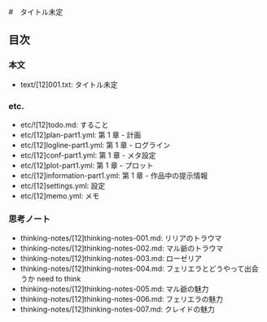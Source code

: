 #　タイトル未定
## 目次
### 本文
- text/[12]001.txt: タイトル未定

### etc.
- etc/![12]todo.md:              すること
- etc/[12]plan-part1.yml:        第 1 章 - 計画
- etc/[12]logline-part1.yml:     第 1 章 - ログライン
- etc/[12]conf-part1.yml:        第 1 章 - メタ設定
- etc/[12]plot-part1.yml:        第 1 章 - プロット
- etc/[12]information-part1.yml: 第 1 章 - 作品中の提示情報
- etc/[12]settings.yml:          設定
- etc/[12]memo.yml:              メモ

### 思考ノート
- thinking-notes/[12]thinking-notes-001.md: リリアのトラウマ
- thinking-notes/[12]thinking-notes-002.md: マル爺のトラウマ
- thinking-notes/[12]thinking-notes-003.md: ローゼリア
- thinking-notes/[12]thinking-notes-004.md: フェリエラとどうやって出会うか need to think
- thinking-notes/[12]thinking-notes-005.md: マル爺の魅力
- thinking-notes/[12]thinking-notes-006.md: フェリエラの魅力
- thinking-notes/[12]thinking-notes-007.md: クレイドの魅力
